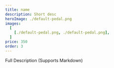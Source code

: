 ```yaml
---
title: name
description: Short desc
heroImage: ./default-pedal.png
images:
  [
    [./default-pedal.png, ./default-pedal.png],
  ]
price: 350
order: 3
---
```


Full Description 
(Supports Markdown)
